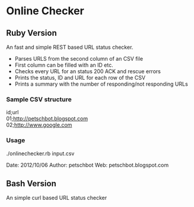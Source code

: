 # Online Checker

## Ruby Version

An fast and simple REST based URL status checker. 

* Parses URLS from the second column of an CSV file 
* First column can be filled with an ID etc.
* Checks every URL for an status 200 ACK and rescue errors
* Prints the status, ID and URL for each row of the CSV
* Prints a summary with the number of responding/not responding URLs

### Sample CSV structure

id;url  
01;http://petschbot.blogspot.com  
02;http://www.google.com

### Usage

./onlinechecker.rb input.csv

Date: 2012/10/06
Author: petschbot
Web: petschbot.blogspot.com

## Bash Version

An simple curl based URL status checker